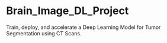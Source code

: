 # Brain_Image_DL_Project

Train, deploy, and accelerate a Deep Learning Model for Tumor Segmentation using CT Scans.
